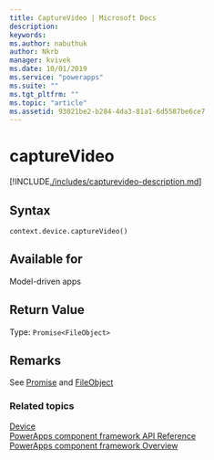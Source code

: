 ```yaml
---
title: CaptureVideo | Microsoft Docs
description: 
keywords:
ms.author: nabuthuk
author: Nkrb
manager: kvivek
ms.date: 10/01/2019
ms.service: "powerapps"
ms.suite: ""
ms.tgt_pltfrm: ""
ms.topic: "article"
ms.assetid: 93021be2-b284-4da3-81a1-6d5587be6ce7
---
```


# captureVideo

[!INCLUDE[./includes/capturevideo-description.md](./includes/capturevideo-description.md)]

## Syntax

`context.device.captureVideo()`

## Available for 

Model-driven apps

## Return Value

Type: `Promise<FileObject>`

## Remarks

See [Promise](https://developer.mozilla.org/docs/Web/JavaScript/Reference/Global_Objects/Promise) and [FileObject](../fileobject.md)


### Related topics

[Device](../device.md)<br/>
[PowerApps component framework API Reference](../../reference/index.md)<br/>
[PowerApps component framework Overview](../../overview.md)